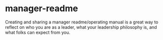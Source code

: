 # manager-readme
Creating and sharing a manager readme/operating manual is a great way to reflect on who you are as a leader, what your leadership philosophy is, and what folks can expect from you.
